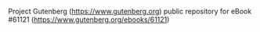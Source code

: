 Project Gutenberg (https://www.gutenberg.org) public repository for eBook #61121 (https://www.gutenberg.org/ebooks/61121)
